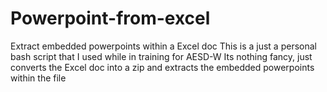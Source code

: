 # Powerpoint-from-excel
Extract embedded powerpoints within a Excel doc
This is a just a personal bash script that I used while in training for AESD-W
Its nothing fancy, just converts the Excel doc into a zip and extracts the embedded powerpoints within the file
